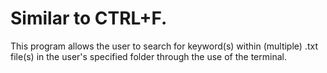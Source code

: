 # Similar to CTRL+F.

This program allows the user to search for keyword(s) within (multiple) .txt file(s) in the user's specified folder through the use of the terminal.
